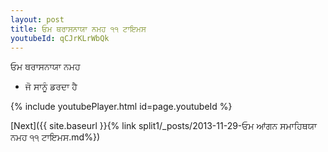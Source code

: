 ```yaml
---
layout: post
title: ਓਮ ਥਰਾਸਨਾਯਾ ਨਮਹ ੧੧ ਟਾਇਮਸ
youtubeId: qCJrKLrWbQk
---
```

 
 
 ਓਮ ਥਰਾਸਨਾਯਾ ਨਮਹ  
 
 -  ਜੋ ਸਾਨੂੰ ਡਰਦਾ ਹੈ 
 
  
 
  
 
 
 
 
 
 


{% include youtubePlayer.html id=page.youtubeId %}
 
[Next]({{ site.baseurl }}{% link  split1/_posts/2013-11-29-ਓਮ ਆਂਗਨ ਸਮਾਹਿਥਯਾ ਨਮਹ ੧੧ ਟਾਇਮਸ.md%})
 
